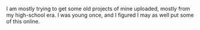 I am mostly trying to get some old projects of mine uploaded, mostly from my high-school era. I was young once, and I figured I may as well put some of this online.
